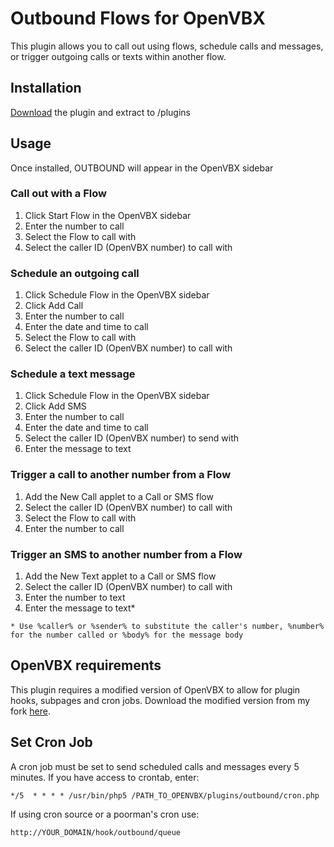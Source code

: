 # Outbound Flows for OpenVBX

This plugin allows you to call out using flows, schedule calls and messages, or trigger outgoing calls or texts within another flow.

## Installation

[Download][1] the plugin and extract to /plugins

[1]: https://github.com/chadsmith/OpenVBX-Plugin-Outbound/archives/master

## Usage

Once installed, OUTBOUND will appear in the OpenVBX sidebar

### Call out with a Flow

1. Click Start Flow in the OpenVBX sidebar
2. Enter the number to call
3. Select the Flow to call with
4. Select the caller ID (OpenVBX number) to call with

### Schedule an outgoing call

1. Click Schedule Flow in the OpenVBX sidebar
2. Click Add Call
3. Enter the number to call
4. Enter the date and time to call
5. Select the Flow to call with
6. Select the caller ID (OpenVBX number) to call with

### Schedule a text message

1. Click Schedule Flow in the OpenVBX sidebar
2. Click Add SMS
3. Enter the number to call
4. Enter the date and time to call
5. Select the caller ID (OpenVBX number) to send with
6. Enter the message to text

### Trigger a call to another number from a Flow

1. Add the New Call applet to a Call or SMS flow
2. Select the caller ID (OpenVBX number) to call with
3. Select the Flow to call with
4. Enter the number to call

### Trigger an SMS to another number from a Flow

1. Add the New Text applet to a Call or SMS flow
2. Select the caller ID (OpenVBX number) to call with
3. Enter the number to text
3. Enter the message to text*

`* Use %caller% or %sender% to substitute the caller's number, %number% for the number called or %body% for the message body`

## OpenVBX requirements ##

This plugin requires a modified version of OpenVBX to allow for plugin hooks, subpages and cron jobs. Download the modified version from my fork [here][2].

[2]: https://github.com/chadsmith/OpenVBX

## Set Cron Job ##

A cron job must be set to send scheduled calls and messages every 5 minutes. If you have access to crontab, enter:

`*/5  * * * * /usr/bin/php5 /PATH_TO_OPENVBX/plugins/outbound/cron.php`

If using cron source or a poorman's cron use:

`http://YOUR_DOMAIN/hook/outbound/queue`
